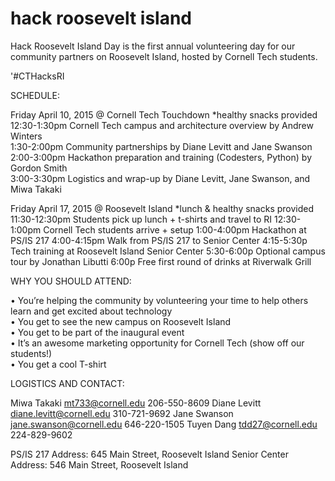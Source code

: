 # hack roosevelt island
Hack Roosevelt Island Day is the first annual volunteering day for our community partners on Roosevelt Island, hosted by Cornell Tech students.

'#CTHacksRI

SCHEDULE:

Friday April 10, 2015 @ Cornell Tech Touchdown *healthy snacks provided  
12:30-1:30pm Cornell Tech campus and architecture overview by Andrew Winters  
1:30-2:00pm Community partnerships by Diane Levitt and Jane Swanson  
2:00-3:00pm Hackathon preparation and training (Codesters, Python) by Gordon Smith  
3:00-3:30pm Logistics and wrap-up by Diane Levitt, Jane Swanson, and Miwa Takaki

Friday April 17, 2015 @ Roosevelt Island *lunch & healthy snacks provided
11:30-12:30pm Students pick up lunch + t-shirts and travel to RI
12:30-1:00pm Cornell Tech students arrive + setup
1:00-4:00pm Hackathon at PS/IS 217
4:00-4:15pm Walk from PS/IS 217 to Senior Center
4:15-5:30p Tech training at Roosevelt Island Senior Center
5:30-6:00p Optional campus tour by Jonathan Libutti
6:00p Free first round of drinks at Riverwalk Grill

WHY YOU SHOULD ATTEND:

•	You’re helping the community by volunteering your time to help others learn and get excited about technology  
•	You get to see the new campus on Roosevelt Island  
•	You get to be part of the inaugural event  
•	It’s an awesome marketing opportunity for Cornell Tech (show off our students!)  
•	You get a cool T-shirt 

LOGISTICS AND CONTACT:

Miwa Takaki mt733@cornell.edu 206-550-8609
Diane Levitt diane.levitt@cornell.edu 310-721-9692
Jane Swanson jane.swanson@cornell.edu 646-220-1505
Tuyen Dang tdd27@cornell.edu 224-829-9602

PS/IS 217 Address: 645 Main Street, Roosevelt Island
Senior Center Address: 546 Main Street, Roosevelt Island
